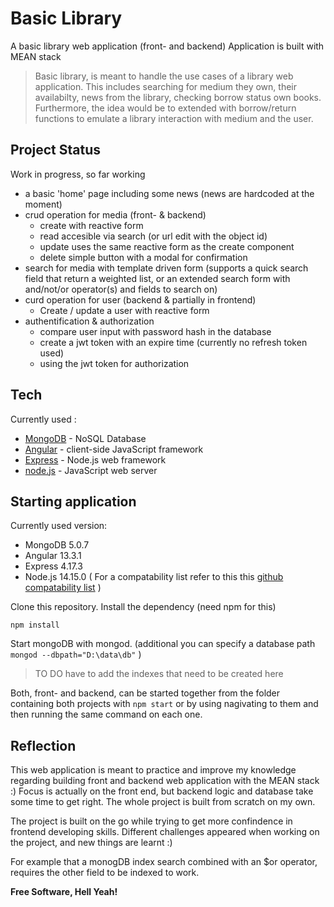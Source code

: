 # Basic Library
A basic library web application (front- and backend)
Application is built with MEAN stack

>Basic library, is meant to handle the use cases of a library web application. This includes searching for medium they own, their availabilty, news from the library, checking borrow status own books.
>Furthermore, the idea would be to extended with borrow/return functions to emulate a library interaction with medium and the user. 

## Project Status
Work in progress, so far working
- a basic 'home' page including some news (news are hardcoded at the moment)
- crud operation for media (front- & backend)
   - create with reactive form
   - read accesible via search (or url edit with the object id)
   - update uses the same reactive form as the create component
   - delete simple button with a modal for confirmation
- search for media with template driven form (supports a quick search field that return a weighted list, or an extended search form with and/not/or operator(s) and fields to search on)
- curd operation for user (backend & partially in frontend)
   - Create / update a user with reactive form
- authentification & authorization
   - compare user input with password hash in the database
   - create a jwt token with an expire time (currently no refresh token used)
   - using the jwt token for authorization


## Tech

Currently used :

- [MongoDB] - NoSQL Database
- [Angular] - client-side JavaScript framework
- [Express] - Node.js web framework
- [node.js] - JavaScript web server 

## Starting application
Currently used version:
- MongoDB 5.0.7
- Angular 13.3.1
- Express 4.17.3
- Node.js 14.15.0
( For a compatability list refer to this this [github compatability list] )


Clone this repository. Install the dependency (need npm for this)

``
npm install
``

Start mongoDB with mongod. 
(additional you can specify a database path
``
mongod --dbpath="D:\data\db"
`` )

> TO DO
> have to add the indexes that need to be created here
>

Both, front- and backend, can be started together from the folder containing both projects with
``
npm start
``
or by using nagivating to them and then running the same command on each one.


## Reflection
This web application is meant to practice and improve my knowledge regarding building front and backend web application with the MEAN stack :)
Focus is actually on the front end, but backend logic and database take some time to get right. The whole project is built from scratch on my own.

The project is built on the go while trying to get more confindence in frontend developing skills.
Different challenges appeared when working on the project, and new things are learnt :)

For example that a monogDB index search combined with an $or operator, requires the other field to be indexed to work.


<!---
## License

MIT
--->

**Free Software, Hell Yeah!**

[//]: # (These are reference links used in the body of this note and get stripped out when the markdown processor does its job. There is no need to format nicely because it shouldn't be seen. Thanks SO -  // created with https://dillinger.io/ // http://stackoverflow.com/questions/4823468/store-comments-in-markdown-syntax)

   [node.js]: <http://nodejs.org>
   [express]: <http://expressjs.com>
   [Angular]: <https://angular.io/>
   [MongoDB]: <https://www.mongodb.com/>
   [github compatability list]: <https://gist.github.com/LayZeeDK/c822cc812f75bb07b7c55d07ba2719b3>

